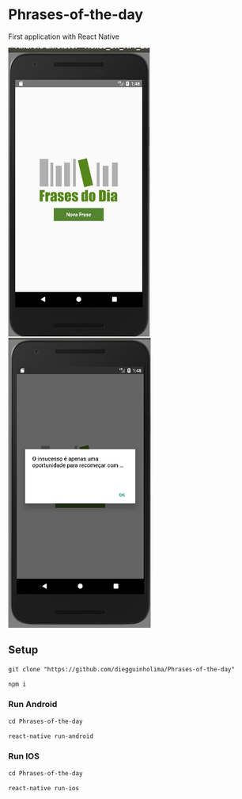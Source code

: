 # Phrases-of-the-day
First application with React Native

![Phrases-of-the-day](/imgs/telaStart.jpg)
![Phrases-of-the-day](/imgs/telaFrase.jpg)

## Setup

```
git clone "https://github.com/diegguinholima/Phrases-of-the-day"
```

```
npm i
```

### Run Android

```
cd Phrases-of-the-day
```
```
react-native run-android
```

### Run IOS

```
cd Phrases-of-the-day
```
```
react-native run-ios
```
